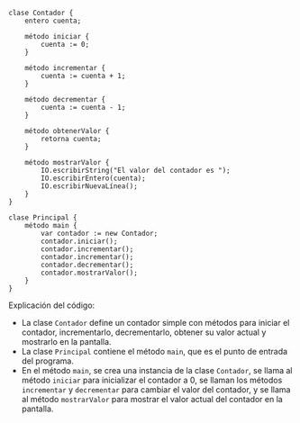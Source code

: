 ```cool
clase Contador {
    entero cuenta;

    método iniciar {
        cuenta := 0;
    }

    método incrementar {
        cuenta := cuenta + 1;
    }

    método decrementar {
        cuenta := cuenta - 1;
    }

    método obtenerValor {
        retorna cuenta;
    }

    método mostrarValor {
        IO.escribirString("El valor del contador es ");
        IO.escribirEntero(cuenta);
        IO.escribirNuevaLínea();
    }
}

clase Principal {
    método main {
        var contador := new Contador;
        contador.iniciar();
        contador.incrementar();
        contador.incrementar();
        contador.decrementar();
        contador.mostrarValor();
    }
}
```

Explicación del código:

* La clase `Contador` define un contador simple con métodos para iniciar el contador, incrementarlo, decrementarlo, obtener su valor actual y mostrarlo en la pantalla.
* La clase `Principal` contiene el método `main`, que es el punto de entrada del programa.
* En el método `main`, se crea una instancia de la clase `Contador`, se llama al método `iniciar` para inicializar el contador a 0, se llaman los métodos `incrementar` y `decrementar` para cambiar el valor del contador, y se llama al método `mostrarValor` para mostrar el valor actual del contador en la pantalla.